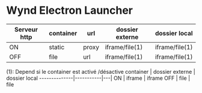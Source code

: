 # Wynd Electron Launcher

 Serveur http | container | url | dossier externe | dossier local
--------------|-----------|------|---|---|
ON | static | proxy | iframe/file(1) | iframe/file(1)
OFF | file | url | iframe/file(1) | iframe/file(1)

(1): Depend si le container est activé /désactive
 container | dossier externe | dossier local
--------------|-----------|---|
ON  | iframe | iframe
OFF | file | file
